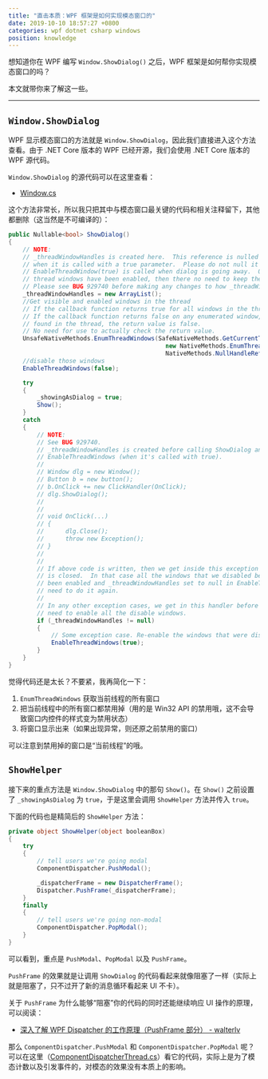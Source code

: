 ```yaml
---
title: "直击本质：WPF 框架是如何实现模态窗口的"
date: 2019-10-10 18:57:27 +0800
categories: wpf dotnet csharp windows
position: knowledge
---
```


想知道你在 WPF 编写 `Window.ShowDialog()` 之后，WPF 框架是如何帮你实现模态窗口的吗？

本文就带你来了解这一些。

---

<div id="toc"></div>

## `Window.ShowDialog`

WPF 显示模态窗口的方法就是 `Window.ShowDialog`，因此我们直接进入这个方法查看。由于 .NET Core 版本的 WPF 已经开源，我们会使用 .NET Core 版本的 WPF 源代码。

`Window.ShowDialog` 的源代码可以在这里查看：

- [Window.cs](https://source.dot.net/#PresentationFramework/System/Windows/Window.cs,61d39b218b53dbbe)

这个方法非常长，所以我只把其中与模态窗口最关键的代码和相关注释留下，其他都删除（这当然是不可编译的）：

```csharp
public Nullable<bool> ShowDialog()
{
    // NOTE:
    // _threadWindowHandles is created here.  This reference is nulled out in EnableThreadWindows
    // when it is called with a true parameter.  Please do not null it out anywhere else.
    // EnableThreadWindow(true) is called when dialog is going away.  Once dialog is closed and
    // thread windows have been enabled, then there no need to keep the array list around.
    // Please see BUG 929740 before making any changes to how _threadWindowHandles works.
    _threadWindowHandles = new ArrayList();
    //Get visible and enabled windows in the thread
    // If the callback function returns true for all windows in the thread, the return value is true.
    // If the callback function returns false on any enumerated window, or if there are no windows
    // found in the thread, the return value is false.
    // No need for use to actually check the return value.
    UnsafeNativeMethods.EnumThreadWindows(SafeNativeMethods.GetCurrentThreadId(),
                                            new NativeMethods.EnumThreadWindowsCallback(ThreadWindowsCallback),
                                            NativeMethods.NullHandleRef);
    //disable those windows
    EnableThreadWindows(false);

    try
    {
        _showingAsDialog = true;
        Show();
    }
    catch
    {
        // NOTE:
        // See BUG 929740.
        // _threadWindowHandles is created before calling ShowDialog and is deleted in
        // EnableThreadWindows (when it's called with true).
        //
        // Window dlg = new Window();
        // Button b = new button();
        // b.OnClick += new ClickHandler(OnClick);
        // dlg.ShowDialog();
        //
        //
        // void OnClick(...)
        // {
        //      dlg.Close();
        //      throw new Exception();
        // }
        //
        //
        // If above code is written, then we get inside this exception handler only after the dialog
        // is closed.  In that case all the windows that we disabled before showing the dialog have already
        // been enabled and _threadWindowHandles set to null in EnableThreadWindows.  Thus, we don't
        // need to do it again.
        //
        // In any other exception cases, we get in this handler before Dialog is closed and thus we do
        // need to enable all the disable windows.
        if (_threadWindowHandles != null)
        {
            // Some exception case. Re-enable the windows that were disabled
            EnableThreadWindows(true);
        }
    }
}
```

觉得代码还是太长？不要紧，我再简化一下：

1. `EnumThreadWindows` 获取当前线程的所有窗口
2. 把当前线程中的所有窗口都禁用掉（用的是 Win32 API 的禁用哦，这不会导致窗口内控件的样式变为禁用状态）
3. 将窗口显示出来（如果出现异常，则还原之前禁用的窗口）

可以注意到禁用掉的窗口是“当前线程”的哦。

## `ShowHelper`

接下来的重点方法是 `Window.ShowDialog` 中的那句 `Show()`。在 `Show()` 之前设置了 `_showingAsDialog` 为 `true`，于是这里会调用 `ShowHelper` 方法并传入 `true`。

下面的代码也是精简后的 `ShowHelper` 方法：

```csharp
private object ShowHelper(object booleanBox)
{
    try
    {
        // tell users we're going modal
        ComponentDispatcher.PushModal();

        _dispatcherFrame = new DispatcherFrame();
        Dispatcher.PushFrame(_dispatcherFrame);
    }
    finally
    {
        // tell users we're going non-modal
        ComponentDispatcher.PopModal();
    }
}
```

可以看到，重点是 `PushModal`、`PopModal` 以及 `PushFrame`。

`PushFrame` 的效果就是让调用 `ShowDialog` 的代码看起来就像阻塞了一样（实际上就是阻塞了，只不过开了新的消息循环看起来 UI 不卡）。

关于 `PushFrame` 为什么能够“阻塞”你的代码的同时还能继续响应 UI 操作的原理，可以阅读：

- [深入了解 WPF Dispatcher 的工作原理（PushFrame 部分） - walterlv](https://blog.walterlv.com/post/dotnet/2017/09/26/dispatcher-push-frame.html)

那么 `ComponentDispatcher.PushModal` 和 `ComponentDispatcher.PopModal` 呢？可以在这里（[ComponentDispatcherThread.cs](https://source.dot.net/#WindowsBase/System/Windows/Interop/ComponentDispatcherThread.cs,60a128f40eff98b3)）看它的代码，实际上是为了模态计数以及引发事件的，对模态的效果没有本质上的影响。

